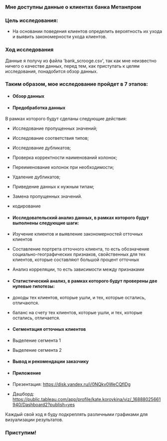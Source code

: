 ### Мне доступны данные о клиентах банка Метанпром
    
### Цель исследования:
    
    
- На основании поведения клиентов определить вероятность их ухода и выявить закономерности ухода клиентов.
    
    
### Ход исследования
    
Данные я получу из файла 'bank_scrooge.csv', так как мне неизвестно ничего о качестве данных, перед тем, как  приступать к целям исследования, понадобится обзор данных.
    

    
### Таким образом, мое исследование пройдет в 7 этапов:

* #### Обзор данных
    
    
* #### Предобработка данных 
    

В рамках которого будут сделаны следующие действия:
    
- Исследование пропущенных значений;
    
    
- Исследование соответствия типов;
    
    
- Исследование дубликатов;
    
   
- Проверка корректности наименований колонок;
    
    
- Переименование колонок при необходимости;
    
    
- Удаление дубликатов;
    
    
- Приведение данных к нужным типам;
    
    
- Замена пропущенных значений.
    

- кодирование
    
* #### Иccледовательский анализ данных, в рамках которого будут выполнены следующие шаги:
    
- Изучение клиентов и выявление закономерностей отточных клиентов
   
- Составление портрета отточного клиента, то есть обозначение социально-географических признаков, свойственных для тех клиентов, которые составляют большой процент отточных
    
- Анализ корреляции, то есть зависимости между признаками
    
* #### Статистический анализ, в рамках которого будут проверены две нулевые гипотезы:
    
- доходы тех клиентов, которые ушли, и тех, которые остались, отличаются.
   
- баланс на счету тех клиентов, которые ушли, и тех, которые остались, отличается.
    
* #### Сегментация отточных клиентов


- Выделение сегмента 1
    
 
- Выделение сегмента 2
    
* #### Вывод и рекомендации заказчику
    
* #### Приложение
    
    
    
- Презентация: https://disk.yandex.ru/i/0NQkv0WeCQflDg
    
- Дашборд: https://public.tableau.com/app/profile/kate.korovkina/viz/_16888025661940/Dashboard2?publish=yes
    
Каждый свой ход я буду подкреплять различными графиками для визуализации результатов.
    
### Приступим!
